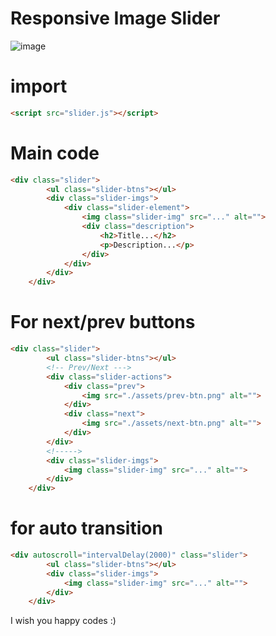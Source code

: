 # Responsive Image Slider

![image](https://user-images.githubusercontent.com/78105136/219118934-5e61f7ab-8190-480d-a744-db269ba1c997.png)

# import
```html
<script src="slider.js"></script>
```

# Main code
```html
<div class="slider">
        <ul class="slider-btns"></ul>
        <div class="slider-imgs">
            <div class="slider-element">
                <img class="slider-img" src="..." alt="">
                <div class="description">
                    <h2>Title...</h2>
                    <p>Description...</p>
                </div>
            </div>
        </div>
    </div>
```

# For next/prev buttons
```html
<div class="slider">
        <ul class="slider-btns"></ul>
        <!-- Prev/Next --->
        <div class="slider-actions">
            <div class="prev">
                <img src="./assets/prev-btn.png" alt="">
            </div>
            <div class="next">
                <img src="./assets/next-btn.png" alt="">
            </div>
        </div>
        <!----->
        <div class="slider-imgs">
            <img class="slider-img" src="..." alt="">
        </div>
    </div>
```

# for auto transition
```html
<div autoscroll="intervalDelay(2000)" class="slider">
        <ul class="slider-btns"></ul>
        <div class="slider-imgs">
            <img class="slider-img" src="..." alt="">
        </div>
    </div>
```
I wish you happy codes :)